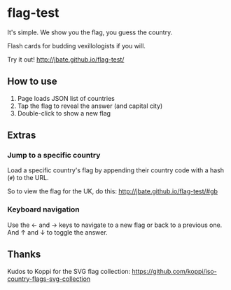 flag-test
=========
It's simple. We show you the flag, you guess the country. 

Flash cards for budding vexillologists if you will.

Try it out! http://jbate.github.io/flag-test/

How to use
----------
1. Page loads JSON list of countries
2. Tap the flag to reveal the answer (and capital city)
3. Double-click to show a new flag

Extras
------
### Jump to a specific country
Load a specific country's flag by appending their country code with a hash (`#`) to the URL.

So to view the flag for the UK, do this: http://jbate.github.io/flag-test/#gb

### Keyboard navigation
Use the &larr; and &rarr; keys to navigate to a new flag or back to a previous one.
And &uarr; and &darr; to toggle the answer.

Thanks
------
Kudos to Koppi for the SVG flag collection:
https://github.com/koppi/iso-country-flags-svg-collection
